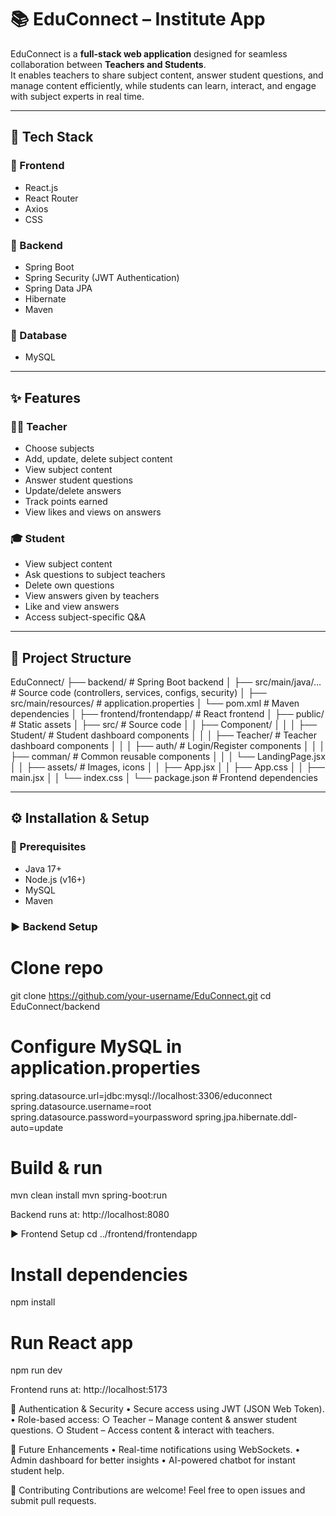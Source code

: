 # 📚 EduConnect – Institute App

EduConnect is a **full-stack web application** designed for seamless collaboration between **Teachers and Students**.  
It enables teachers to share subject content, answer student questions, and manage content efficiently, while students can learn, interact, and engage with subject experts in real time.

---

## 🚀 Tech Stack

### 🔹 Frontend
- React.js  
- React Router  
- Axios  
- CSS  

### 🔹 Backend
- Spring Boot  
- Spring Security (JWT Authentication)  
- Spring Data JPA  
- Hibernate  
- Maven  

### 🔹 Database
- MySQL  

---

## ✨ Features

### 👩‍🏫 Teacher
- Choose subjects  
- Add, update, delete subject content  
- View subject content  
- Answer student questions  
- Update/delete answers  
- Track points earned  
- View likes and views on answers  

### 🎓 Student
- View subject content  
- Ask questions to subject teachers  
- Delete own questions  
- View answers given by teachers  
- Like and view answers  
- Access subject-specific Q&A  

---

## 📂 Project Structure

EduConnect/
├── backend/ # Spring Boot backend
│ ├── src/main/java/... # Source code (controllers, services, configs, security)
│ ├── src/main/resources/ # application.properties
│ └── pom.xml # Maven dependencies
│
├── frontend/frontendapp/ # React frontend
│ ├── public/ # Static assets
│ ├── src/ # Source code
│ │ ├── Component/
│ │ │ ├── Student/ # Student dashboard components
│ │ │ ├── Teacher/ # Teacher dashboard components
│ │ │ ├── auth/ # Login/Register components
│ │ │ ├── comman/ # Common reusable components
│ │ │ └── LandingPage.jsx
│ │ ├── assets/ # Images, icons
│ │ ├── App.jsx
│ │ ├── App.css
│ │ ├── main.jsx
│ │ └── index.css
│ └── package.json # Frontend dependencies



---

## ⚙️ Installation & Setup

### 🔧 Prerequisites
- Java 17+  
- Node.js (v16+)  
- MySQL  
- Maven  

### ▶️ Backend Setup

# Clone repo
git clone https://github.com/your-username/EduConnect.git
cd EduConnect/backend

# Configure MySQL in application.properties
spring.datasource.url=jdbc:mysql://localhost:3306/educonnect
spring.datasource.username=root
spring.datasource.password=yourpassword
spring.jpa.hibernate.ddl-auto=update

# Build & run
mvn clean install
mvn spring-boot:run

Backend runs at: http://localhost:8080

▶️ Frontend Setup
cd ../frontend/frontendapp

# Install dependencies
npm install

# Run React app
npm run dev

Frontend runs at: http://localhost:5173

🔐 Authentication & Security
	• Secure access using JWT (JSON Web Token).
	• Role-based access:
		○ Teacher – Manage content & answer student questions.
		○ Student – Access content & interact with teachers.

🌟 Future Enhancements
	• Real-time notifications using WebSockets.
	• Admin dashboard for better insights
	• AI-powered chatbot for instant student help.

🤝 Contributing
Contributions are welcome! Feel free to open issues and submit pull requests.

